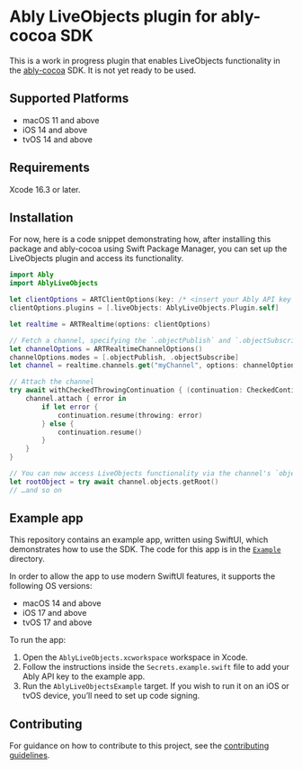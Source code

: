 # Ably LiveObjects plugin for ably-cocoa SDK

This is a work in progress plugin that enables LiveObjects functionality in the [ably-cocoa](https://github.com/ably/ably-cocoa/) SDK. It is not yet ready to be used.

## Supported Platforms

- macOS 11 and above
- iOS 14 and above
- tvOS 14 and above

## Requirements

Xcode 16.3 or later.

## Installation

For now, here is a code snippet demonstrating how, after installing this package and ably-cocoa using Swift Package Manager, you can set up the LiveObjects plugin and access its functionality.

```swift
import Ably
import AblyLiveObjects

let clientOptions = ARTClientOptions(key: /* <insert your Ably API key here> */)
clientOptions.plugins = [.liveObjects: AblyLiveObjects.Plugin.self]

let realtime = ARTRealtime(options: clientOptions)

// Fetch a channel, specifying the `.objectPublish` and `.objectSubscribe` modes
let channelOptions = ARTRealtimeChannelOptions()
channelOptions.modes = [.objectPublish, .objectSubscribe]
let channel = realtime.channels.get("myChannel", options: channelOptions)

// Attach the channel
try await withCheckedThrowingContinuation { (continuation: CheckedContinuation<Void, Error>) in
    channel.attach { error in
        if let error {
            continuation.resume(throwing: error)
        } else {
            continuation.resume()
        }
    }
}

// You can now access LiveObjects functionality via the channel's `objects` property:
let rootObject = try await channel.objects.getRoot()
// …and so on
```

## Example app

This repository contains an example app, written using SwiftUI, which demonstrates how to use the SDK. The code for this app is in the [`Example`](Example) directory.

In order to allow the app to use modern SwiftUI features, it supports the following OS versions:

- macOS 14 and above
- iOS 17 and above
- tvOS 17 and above

To run the app:

1. Open the `AblyLiveObjects.xcworkspace` workspace in Xcode.
2. Follow the instructions inside the `Secrets.example.swift` file to add your Ably API key to the example app.
3. Run the `AblyLiveObjectsExample` target. If you wish to run it on an iOS or tvOS device, you’ll need to set up code signing.

## Contributing

For guidance on how to contribute to this project, see the [contributing guidelines](CONTRIBUTING.md).
